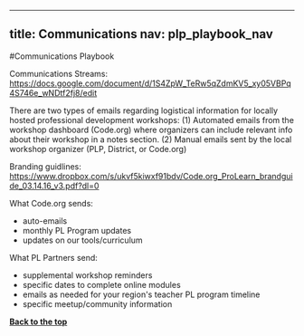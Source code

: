 
---
title: Communications
nav: plp_playbook_nav
---

#Communications Playbook


Communications Streams: https://docs.google.com/document/d/1S4ZpW_TeRw5qZdmKV5_xy05VBPq4S746e_wNDtf2fj8/edit

There are two types of emails regarding logistical information for locally hosted professional development workshops:
(1) Automated emails from the workshop dashboard (Code.org) where organizers can include relevant info about their workshop in a notes section. 
(2) Manual emails sent by the local workshop organizer (PLP, District, or Code.org)

Branding guidlines: https://www.dropbox.com/s/ukvf5kiwxf91bdv/Code.org_ProLearn_brandguide_03.14.16_v3.pdf?dl=0

What Code.org sends: 
- auto-emails
- monthly PL Program updates
- updates on our tools/curriculum

What PL Partners send: 
- supplemental workshop reminders
- specific dates to complete online modules
- emails as needed for your region's teacher PL program timeline
- specific meetup/community information





[**Back to the top**](#top)
